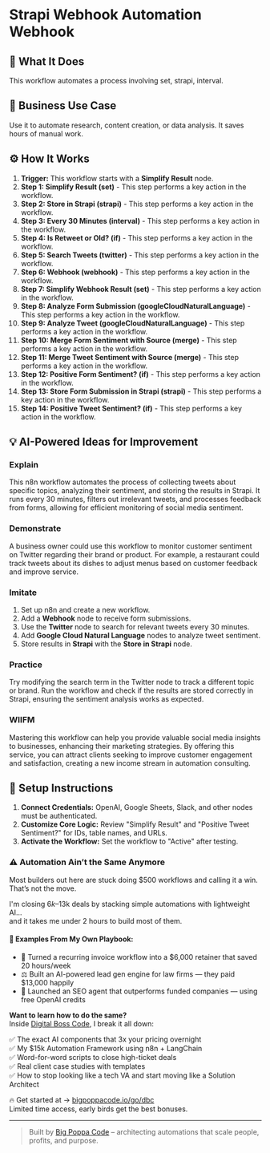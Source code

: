 # Strapi Webhook Automation Webhook

## 🚀 What It Does
This workflow automates a process involving set, strapi, interval.

## 💼 Business Use Case
Use it to automate research, content creation, or data analysis. It saves hours of manual work.

## ⚙️ How It Works
1.  **Trigger:** This workflow starts with a **Simplify Result** node.
2. **Step 1: Simplify Result (set)** - This step performs a key action in the workflow.
3. **Step 2: Store in Strapi (strapi)** - This step performs a key action in the workflow.
4. **Step 3: Every 30 Minutes (interval)** - This step performs a key action in the workflow.
5. **Step 4: Is Retweet or Old? (if)** - This step performs a key action in the workflow.
6. **Step 5: Search Tweets (twitter)** - This step performs a key action in the workflow.
7. **Step 6: Webhook (webhook)** - This step performs a key action in the workflow.
8. **Step 7: Simplify Webhook Result (set)** - This step performs a key action in the workflow.
9. **Step 8: Analyze Form Submission (googleCloudNaturalLanguage)** - This step performs a key action in the workflow.
10. **Step 9: Analyze Tweet (googleCloudNaturalLanguage)** - This step performs a key action in the workflow.
11. **Step 10: Merge Form Sentiment with Source (merge)** - This step performs a key action in the workflow.
12. **Step 11: Merge Tweet Sentiment with Source (merge)** - This step performs a key action in the workflow.
13. **Step 12: Positive Form Sentiment? (if)** - This step performs a key action in the workflow.
14. **Step 13: Store Form Submission in Strapi (strapi)** - This step performs a key action in the workflow.
15. **Step 14: Positive Tweet Sentiment? (if)** - This step performs a key action in the workflow.

## 💡 AI-Powered Ideas for Improvement
### Explain
This n8n workflow automates the process of collecting tweets about specific topics, analyzing their sentiment, and storing the results in Strapi. It runs every 30 minutes, filters out irrelevant tweets, and processes feedback from forms, allowing for efficient monitoring of social media sentiment.

### Demonstrate
A business owner could use this workflow to monitor customer sentiment on Twitter regarding their brand or product. For example, a restaurant could track tweets about its dishes to adjust menus based on customer feedback and improve service.

### Imitate
1. Set up n8n and create a new workflow.
2. Add a **Webhook** node to receive form submissions.
3. Use the **Twitter** node to search for relevant tweets every 30 minutes.
4. Add **Google Cloud Natural Language** nodes to analyze tweet sentiment.
5. Store results in **Strapi** with the **Store in Strapi** node.

### Practice
Try modifying the search term in the Twitter node to track a different topic or brand. Run the workflow and check if the results are stored correctly in Strapi, ensuring the sentiment analysis works as expected.

### WIIFM
Mastering this workflow can help you provide valuable social media insights to businesses, enhancing their marketing strategies. By offering this service, you can attract clients seeking to improve customer engagement and satisfaction, creating a new income stream in automation consulting.

## 🔧 Setup Instructions
1. **Connect Credentials:** OpenAI, Google Sheets, Slack, and other nodes must be authenticated.
2. **Customize Core Logic:** Review "Simplify Result" and "Positive Tweet Sentiment?" for IDs, table names, and URLs.
3. **Activate the Workflow:** Set the workflow to "Active" after testing.

### ⚠️ Automation Ain’t the Same Anymore

Most builders out here are stuck doing $500 workflows and calling it a win.  
That’s not the move.  

I'm closing $6k–$13k deals by stacking simple automations with lightweight AI...  
and it takes me under 2 hours to build most of them.

#### 🧠 Examples From My Own Playbook:
- 🔁 Turned a recurring invoice workflow into a $6,000 retainer that saved 20 hours/week  
- ⚖️ Built an AI-powered lead gen engine for law firms — they paid $13,000 happily  
- 🚀 Launched an SEO agent that outperforms funded companies — using free OpenAI credits  

**Want to learn how to do the same?**  
Inside [Digital Boss Code](https://bigpoppacode.io/go/dbc), I break it all down:

✅ The exact AI components that 3x your pricing overnight  
✅ My $15k Automation Framework using n8n + LangChain  
✅ Word-for-word scripts to close high-ticket deals  
✅ Real client case studies with templates  
✅ How to stop looking like a tech VA and start moving like a Solution Architect  

🔥 Get started at → [bigpoppacode.io/go/dbc](https://bigpoppacode.io/go/dbc)  
Limited time access, early birds get the best bonuses.

---
> Built by [Big Poppa Code](https://bigpoppacode.io) – architecting automations that scale people, profits, and purpose.
